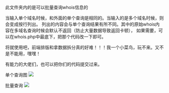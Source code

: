 此文件夹内的是可以批量查询whois信息的

当输入单个域名时候，和外面的单个查询是相同的。当输入的是多个域名时候，则会变成按行列出。
列出的内容会与单个查询结果有所不同。其中的原始whois内容在多域名查询时候会默认不返回（防止大量数据导致返回卡顿），
如果需要，可以在whois.php中最底下，把那个代码改一下即可。

将就使用吧，前端排版和拿数据拆分真的好难！！！我一个小菜鸟，玩不来。又不是不能用，嘿嘿！

有能力的大佬们，也可以把你们的代码提交过来。

单个查询图
![](https://cdnjson.com/images/2023/07/18/whois.png)

批量查询
![](https://cdnjson.com/images/2023/07/18/plwhois.png)

